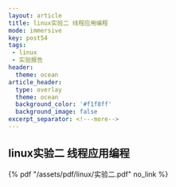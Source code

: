 ```yaml
---
layout: article
title: linux实验二 线程应用编程 
mode: immersive
key: post54
tags:
 - linux
 - 实验报告
header:
  theme: ocean
article_header:
  type: overlay
  theme: ocean
  background_color: '#f1f8ff'
  background_image: false
excerpt_separator: <!---more-->
---
```

## linux实验二 线程应用编程 

<!---more-->
 {% pdf "/assets/pdf/linux/实验二.pdf" no_link %}